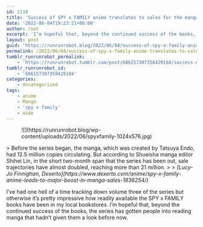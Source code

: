 ```yaml
---
id: 2118
title: 'Success of SPY x FAMILY anime translates to sales for the manga'
date: '2022-06-04T19:23:21+00:00'
author: root
excerpt: 'I’m hopeful that, beyond the continued success of the books, the series has gotten people into reading manga that hadn’t given them a look before now.'
layout: post
guid: 'https://runrunrobot.blog/2022/06/04/success-of-spy-x-family-anime-translates-to-sales/'
permalink: /2022/06/04/success-of-spy-x-family-anime-translates-to-sales/
tumblr_runrunrobot_permalink:
    - 'https://runrunrobot.tumblr.com/post/686157307358429184/success-of-spy-x-family-anime-translates-to-sales'
tumblr_runrunrobot_id:
    - '686157307358429184'
categories:
    - Uncategorized
tags:
    - anime
    - Manga
    - 'spy x family'
    - wide
---
```


<figure class="wp-block-image size-large">![](https://runrunrobot.blog/wp-content/uploads/2022/06/spyxfamily-1024x576.jpg)</figure>> Before the series began, the manga, which was created by Tatsuya Endo, had 12.5 million copies circulating. But according to Shueisha manga editor Shihei Lin, in the short two-month span that the series has been out, sale trajectories have almost doubled, reaching more than 21 million.
> 
> <cite>[Lucy-Jo Finnighan, Dexerto](https://www.dexerto.com/anime/spy-x-family-anime-leads-to-major-boost-in-manga-sales-1836254/)</cite>

I’ve had one hell of a time tracking down volume three of the series but otherwise it’s pretty impressive how readily available the SPY x FAMILY books have been in my local bookstores. I’m hopeful that, beyond the continued success of the books, the series has gotten people into reading manga that hadn’t given them a look before now.